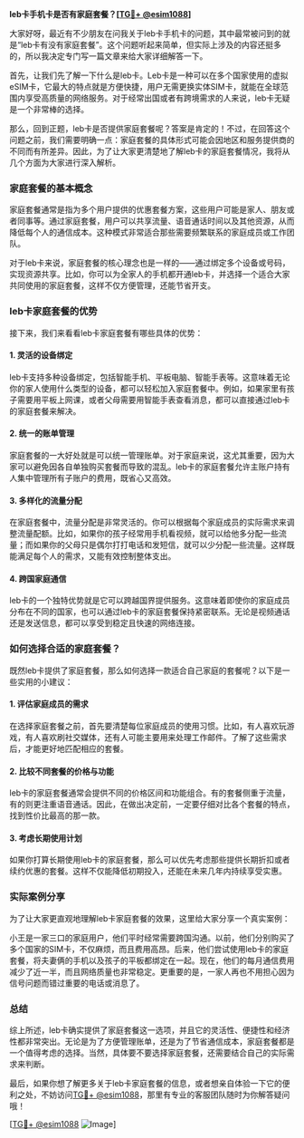 **leb卡手机卡是否有家庭套餐？[[TG💪+ @esim1088](https://t.me/s/esim1088)]**

大家好呀，最近有不少朋友在问我关于leb卡手机卡的问题，其中最常被问到的就是“leb卡有没有家庭套餐”。这个问题听起来简单，但实际上涉及的内容还挺多的，所以我决定专门写一篇文章来给大家详细解答一下。

首先，让我们先了解一下什么是leb卡。Leb卡是一种可以在多个国家使用的虚拟eSIM卡，它最大的特点就是方便快捷，用户无需更换实体SIM卡，就能在全球范围内享受高质量的网络服务。对于经常出国或者有跨境需求的人来说，leb卡无疑是一个非常棒的选择。

那么，回到正题，leb卡是否提供家庭套餐呢？答案是肯定的！不过，在回答这个问题之前，我们需要明确一点：家庭套餐的具体形式可能会因地区和服务提供商的不同而有所差异。因此，为了让大家更清楚地了解leb卡的家庭套餐情况，我将从几个方面为大家进行深入解析。

### 家庭套餐的基本概念

家庭套餐通常是指为多个用户提供的优惠套餐方案，这些用户可能是家人、朋友或者同事等。通过家庭套餐，用户可以共享流量、语音通话时间以及其他资源，从而降低每个人的通信成本。这种模式非常适合那些需要频繁联系的家庭成员或工作团队。

对于leb卡来说，家庭套餐的核心理念也是一样的——通过绑定多个设备或号码，实现资源共享。比如，你可以为全家人的手机都开通leb卡，并选择一个适合大家共同使用的家庭套餐，这样不仅方便管理，还能节省开支。

### leb卡家庭套餐的优势

接下来，我们来看看leb卡家庭套餐有哪些具体的优势：

#### 1. **灵活的设备绑定**
   leb卡支持多种设备绑定，包括智能手机、平板电脑、智能手表等。这意味着无论你的家人使用什么类型的设备，都可以轻松加入家庭套餐中。例如，如果家里有孩子需要用平板上网课，或者父母需要用智能手表查看消息，都可以直接通过leb卡的家庭套餐来解决。

#### 2. **统一的账单管理**
   家庭套餐的一大好处就是可以统一管理账单。对于家庭来说，这尤其重要，因为大家可以避免因各自单独购买套餐而导致的混乱。leb卡的家庭套餐允许主账户持有人集中管理所有子账户的费用，既省心又高效。

#### 3. **多样化的流量分配**
   在家庭套餐中，流量分配是非常灵活的。你可以根据每个家庭成员的实际需求来调整流量配额。比如，如果你的孩子经常用手机看视频，就可以给他多分配一些流量；而如果你的父母只是偶尔打打电话和发短信，就可以少分配一些流量。这样既能满足每个人的需求，又能有效控制整体支出。

#### 4. **跨国家庭通信**
   leb卡的一个独特优势就是它可以跨越国界提供服务。这意味着即使你的家庭成员分布在不同的国家，也可以通过leb卡的家庭套餐保持紧密联系。无论是视频通话还是发送信息，都可以享受到稳定且快速的网络连接。

### 如何选择合适的家庭套餐？

既然leb卡提供了家庭套餐，那么如何选择一款适合自己家庭的套餐呢？以下是一些实用的小建议：

#### 1. **评估家庭成员的需求**
   在选择家庭套餐之前，首先要清楚每位家庭成员的使用习惯。比如，有人喜欢玩游戏，有人喜欢刷社交媒体，还有人可能主要用来处理工作邮件。了解了这些需求后，才能更好地匹配相应的套餐。

#### 2. **比较不同套餐的价格与功能**
   leb卡的家庭套餐通常会提供不同的价格区间和功能组合。有的套餐侧重于流量，有的则更注重语音通话。因此，在做出决定前，一定要仔细对比各个套餐的特点，找到性价比最高的那一款。

#### 3. **考虑长期使用计划**
   如果你打算长期使用leb卡的家庭套餐，那么可以优先考虑那些提供长期折扣或者续约优惠的套餐。这样不仅能降低初期投入，还能在未来几年内持续享受实惠。

### 实际案例分享

为了让大家更直观地理解leb卡家庭套餐的效果，这里给大家分享一个真实案例：

小王是一家三口的家庭用户，他们平时经常需要跨国沟通。以前，他们分别购买了多个国家的SIM卡，不仅麻烦，而且费用高昂。后来，他们尝试使用leb卡的家庭套餐，将夫妻俩的手机以及孩子的平板都绑定在一起。现在，他们的每月通信费用减少了近一半，而且网络质量也非常稳定。更重要的是，一家人再也不用担心因为信号问题而错过重要的电话或消息了。

### 总结

综上所述，leb卡确实提供了家庭套餐这一选项，并且它的灵活性、便捷性和经济性都非常突出。无论是为了方便管理账单，还是为了节省通信成本，家庭套餐都是一个值得考虑的选择。当然，具体要不要选择家庭套餐，还需要结合自己的实际需求来判断。

最后，如果你想了解更多关于leb卡家庭套餐的信息，或者想亲自体验一下它的便利之处，不妨访问[TG💪+ @esim1088](https://t.me/s/esim1088)，那里有专业的客服团队随时为你解答疑问哦！

[[TG💪+ @esim1088](https://t.me/s/esim1088) ![Image](https://i.postimg.cc/4NQfJmqS/Snipaste-2025-05-13-00-14-12.png)]